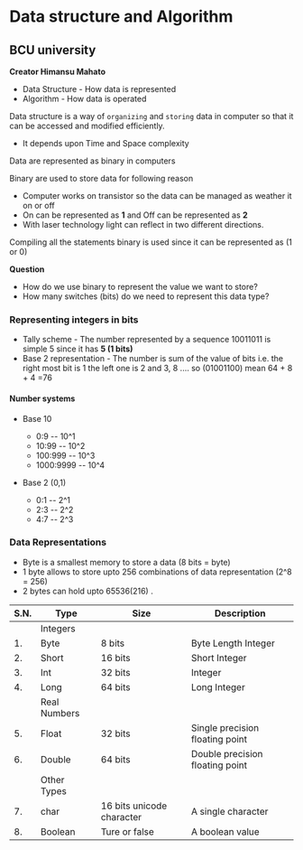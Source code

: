 # Data structure and Algorithm
## BCU university
__Creator Himansu Mahato__

* Data Structure - How data is represented
* Algorithm - How data is operated

Data structure is a way of `organizing` and `storing` data in computer so that it can be accessed and modified efficiently.
* It depends upon Time and Space complexity

Data are represented as binary in computers

Binary are used to store data for following reason
* Computer works on transistor so the data can be managed as weather it on or off
* On can be represented as __1__ and Off can be represented as __2__ 
* With laser technology light can reflect in two different directions.

Compiling all the statements binary is used since it can be represented as (1 or 0)


**Question**
* How do we use binary to represent the value we want to store?
* How many switches (bits) do we need to represent this data type?


### Representing integers in bits

* Tally scheme - The number represented by a sequence 10011011 is simple 5 since it has __5 (1 bits)__
* Base 2 representation - The number is sum of the value of bits i.e. the right most bit is 1 the left one is 2 and 3, 8 ....  so (01001100) mean 64 + 8 + 4 =76 


#### Number systems
* Base 10 
    - 0:9 -- 10^1
    - 10:99 -- 10^2
    - 100:999 -- 10^3
    - 1000:9999 -- 10^4

* Base 2 (0,1)
    - 0:1 -- 2^1
    - 2:3 -- 2^2
    - 4:7 -- 2^3
    

### Data Representations
* Byte is a smallest memory to store a data (8 bits = byte)
* 1 byte allows to store upto 256 combinations of data representation (2^8 = 256)
* 2 bytes can hold upto 65536(216) .


|S.N.| Type  | Size              | Description                   |
|----|-------|-------------------|-------------------------------|
|    | Integers                                                   |
|1.  |Byte   |8 bits             | Byte Length Integer           |
|2.  |Short  |16 bits            |Short Integer                  |
|3.  |Int    |32 bits            |Integer                        |
|4.  |Long   |64 bits            |Long Integer                   |
|    |Real Numbers                                                |
|5.  |Float  |32 bits            |Single precision floating point|
|6.  |Double |64 bits            |Double precision floating point|
|    |Other Types                                                 |
|7.  |char   |16 bits unicode character            | A single character            |                         
|8.  |Boolean|Ture or false      | A boolean value               | 

            

